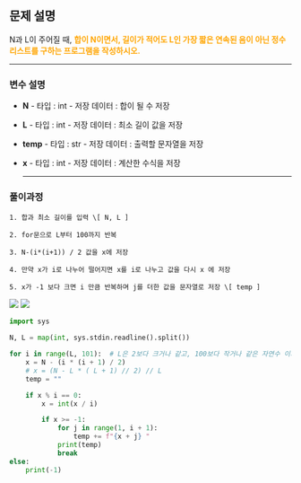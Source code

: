 ## 문제 설명
N과 L이 주어질 때, <span style="color: orange;">**합이 N이면서, 길이가 적어도 L인 가장 짧은 연속된 음이 아닌 정수 리스트를 구하는 프로그램을 작성하시오.**</span>


  ---
### 변수 설명
   
   - **N**
    - 타입 : int
    - 저장 데이터 : 합이 될 수 저장
    
   
   - **L**
    - 타입 : int
    - 저장 데이터 : 최소 길이 값을 저장
    
   
   - **temp**
    - 타입 : str
    - 저장 데이터 : 출력할 문자열을 저장
    
     
   - **x**
    - 타입 : int
    - 저장 데이터 : 계산한 수식을 저장
    
     ---
  
   ### 풀이과정
```text   
1. 합과 최소 길이를 입력 \[ N, L ]

2. for문으로 L부터 100까지 반복

3. N-(i*(i+1)) / 2 값을 x에 저장

4. 만약 x가 i로 나누어 떨어지면 x를 i로 나누고 값을 다시 x 에 저장

5. x가 -1 보다 크면 i 만큼 반복하며 j를 더한 값을 문자열로 저장 \[ temp ]
```

![](https://images.velog.io/images/soshin_dev/post/541b69c1-32de-43fb-ab44-293ffd1e0fa5/KakaoTalk_20220124_201152509.jpg)
![](https://images.velog.io/images/soshin_dev/post/c41ead3a-8af4-4fd8-adb0-a88ea8eeffff/KakaoTalk_20220124_201152509_01.jpg)

```python
import sys

N, L = map(int, sys.stdin.readline().split())

for i in range(L, 101):  # L은 2보다 크거나 같고, 100보다 작거나 같은 자연수 이기 때문에 100까지만 반복
    x = N - (i * (i + 1) / 2)
    # x = (N - L * ( L + 1) // 2) // L
    temp = ""

    if x % i == 0:
        x = int(x / i)

        if x >= -1:
            for j in range(1, i + 1):
                temp += f"{x + j} "
            print(temp)
            break
else:
    print(-1)
```
